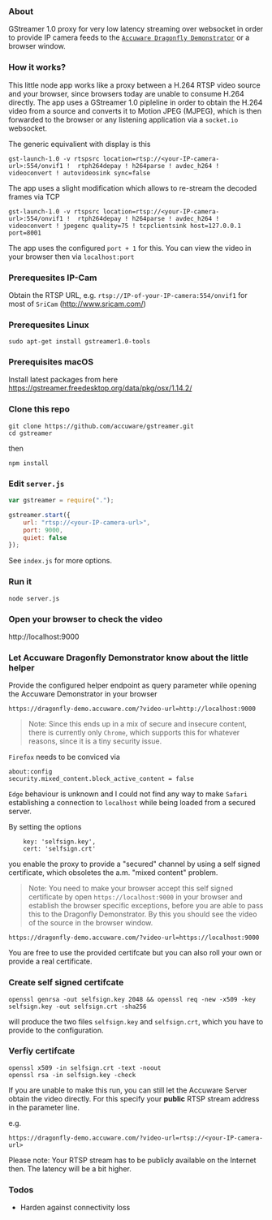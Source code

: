 ### About
GStreamer 1.0 proxy for very low latency streaming over websocket in order to provide IP camera feeds to the [`Accuware Dragonfly Demonstrator`](https://dragonfly-demo.accuware.com)  or a browser window.

### How it works?
This little node app works like a proxy between a H.264 RTSP video source and your browser, since browsers today are unable to consume H.264 directly. The app uses a GStreamer 1.0 pipleline in order to obtain the H.264 video from a source and converts it to Motion JPEG (MJPEG), which is then forwarded to the browser or any listening application via a `socket.io` websocket.

The generic equivalient with display is this

```
gst-launch-1.0 -v rtspsrc location=rtsp://<your-IP-camera-url>:554/onvif1 !  rtph264depay ! h264parse ! avdec_h264 ! videoconvert ! autovideosink sync=false
```

The app uses a slight modification which allows to re-stream the decoded frames via TCP 

```
gst-launch-1.0 -v rtspsrc location=rtsp://<your-IP-camera-url>:554/onvif1 !  rtph264depay ! h264parse ! avdec_h264 ! videoconvert ! jpegenc quality=75 ! tcpclientsink host=127.0.0.1 port=8001
```

The app uses the configured `port + 1` for this. You can view the video in your browser then via `localhost:port`


### Prerequesites IP-Cam
Obtain the RTSP URL, e.g. `rtsp://IP-of-your-IP-camera:554/onvif1` for most of `SriCam` (http://www.sricam.com/)

### Prerequesites Linux
```
sudo apt-get install gstreamer1.0-tools
```
### Prerequisites macOS
Install latest packages from here https://gstreamer.freedesktop.org/data/pkg/osx/1.14.2/


### Clone this repo
```
git clone https://github.com/accuware/gstreamer.git
cd gstreamer
```
then 
```
npm install
```

### Edit `server.js` 
```javascript
var gstreamer = require(".");

gstreamer.start({
    url: "rtsp://<your-IP-camera-url>",
    port: 9000,
    quiet: false
});
```

See `index.js` for more options.

### Run it 

```
node server.js
```

### Open your browser to check the video

http://localhost:9000


### Let Accuware Dragonfly Demonstrator know about the little helper
Provide the configured helper endpoint as query parameter while opening the Accuware Demonstrator in your browser

```
https://dragonfly-demo.accuware.com/?video-url=http://localhost:9000
```

> Note: Since this ends up in a mix of secure and insecure content, there is currently only `Chrome`, which supports this for whatever reasons, since it is a tiny security issue. 

`Firefox` needs to be conviced via 
```
about:config
security.mixed_content.block_active_content = false
```

`Edge` behaviour is unknown and I could not find any way to make `Safari` establishing a connection to `localhost` while being loaded from a secured server.

By setting the options

```
    key: 'selfsign.key',
    cert: 'selfsign.crt'
```

you enable the proxy to provide a "secured" channel by using a self signed certificate, which obsoletes the a.m. "mixed content" problem.

> Note: You need to make your browser accept this self signed certificate by open `https://localhost:9000` in your browser and establish the browser specific exceptions, before you are able to pass this to the Dragonfly Demonstrator. By this you should see the video of the source in the browser window.

```
https://dragonfly-demo.accuware.com/?video-url=https://localhost:9000
```


You are free to use the provided certifcate but you can also roll your own or provide a real certificate.

### Create self signed certifcate
```
openssl genrsa -out selfsign.key 2048 && openssl req -new -x509 -key selfsign.key -out selfsign.crt -sha256
```

will produce the two files `selfsign.key` and `selfsign.crt`, which you have to provide to the configuration.

### Verfiy certifcate
```
openssl x509 -in selfsign.crt -text -noout
openssl rsa -in selfsign.key -check
````


If you are unable to make this run, you can still let the Accuware Server obtain the video directly. For this specify your **public** RTSP stream address in the parameter line.

e.g.

```
https://dragonfly-demo.accuware.com/?video-url=rtsp://<your-IP-camera-url>
```

Please note: Your RTSP stream has to be publicly available on the Internet then. The latency will be a bit higher.

### Todos

- Harden against connectivity loss




